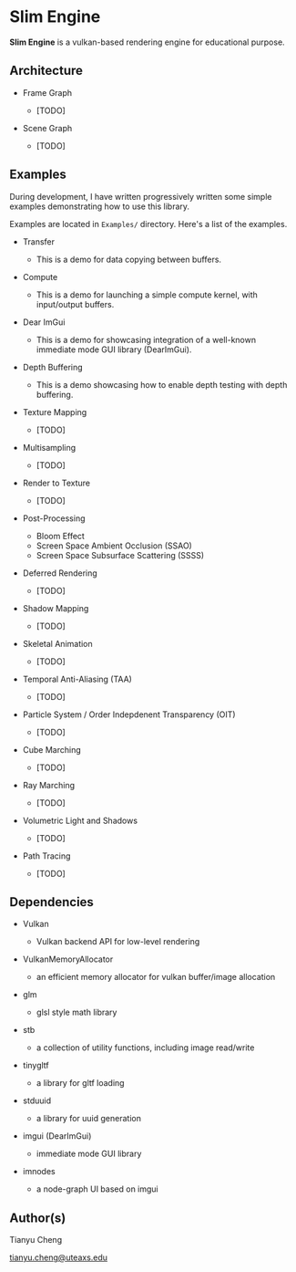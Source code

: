 Slim Engine
===========
**Slim Engine** is a vulkan-based rendering engine for educational purpose.

Architecture
------------

* Frame Graph
    - [TODO]

* Scene Graph
    - [TODO]

Examples
--------
During development, I have written progressively written some simple examples
demonstrating how to use this library.

Examples are located in `Examples/` directory. Here's a list of the examples.

* Transfer
    - This is a demo for data copying between buffers.

* Compute
    - This is a demo for launching a simple compute kernel, with input/output buffers.

* Dear ImGui
    - This is a demo for showcasing integration of a well-known immediate mode GUI library (DearImGui).

* Depth Buffering
    - This is a demo showcasing how to enable depth testing with depth buffering.

* Texture Mapping
    - [TODO]

* Multisampling
    - [TODO]

* Render to Texture
    - [TODO]

* Post-Processing
    * Bloom Effect
    * Screen Space Ambient Occlusion (SSAO)
    * Screen Space Subsurface Scattering (SSSS)

* Deferred Rendering
    - [TODO]

* Shadow Mapping
    - [TODO]

* Skeletal Animation
    - [TODO]

* Temporal Anti-Aliasing (TAA)
    - [TODO]

* Particle System / Order Indepdenent Transparency (OIT)
    - [TODO]

* Cube Marching
    - [TODO]

* Ray Marching
    - [TODO]

* Volumetric Light and Shadows
    - [TODO]

* Path Tracing
    - [TODO]

Dependencies
------------

* Vulkan
	- Vulkan backend API for low-level rendering

* VulkanMemoryAllocator
	- an efficient memory allocator for vulkan buffer/image allocation

* glm
	- glsl style math library

* stb
	- a collection of utility functions, including image read/write

* tinygltf
	- a library for gltf loading

* stduuid
    - a library for uuid generation

* imgui (DearImGui)
	- immediate mode GUI library

* imnodes
	- a node-graph UI based on imgui

Author(s)
---------
Tianyu Cheng

[tianyu.cheng@uteaxs.edu](mailto:tianyu.cheng@uteaxs.edu)
